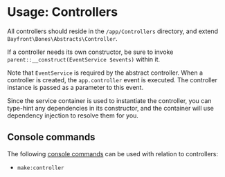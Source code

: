 # Usage: Controllers

All controllers should reside in the `/app/Controllers` directory, and extend `Bayfront\Bones\Abstracts\Controller`.

If a controller needs its own constructor, be sure to invoke `parent::__construct(EventService $events)` within it.

Note that `EventService` is required by the abstract controller.
When a controller is created, the `app.controller` event is executed.
The controller instance is passed as a parameter to this event.

Since the service container is used to instantiate the controller, you can type-hint any dependencies 
in its constructor, and the container will use dependency injection to resolve them for you.

## Console commands

The following [console commands](console.md) can be used with relation to controllers:

- `make:controller`
